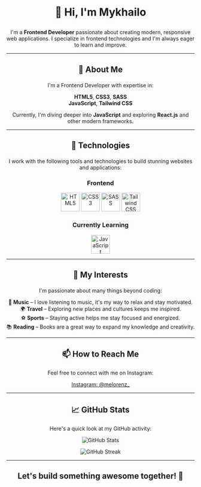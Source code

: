 # <p align="center">👋 Hi, I'm Mykhailo</p>

<p align="center">I'm a <strong>Frontend Developer</strong> passionate about creating modern, responsive web applications. I specialize in frontend technologies and I'm always eager to learn and improve.</p>

---

## <p align="center">🚀 About Me</p>

<p align="center">I'm a Frontend Developer with expertise in:</p>
<p align="center">
  <strong>HTML5</strong>, <strong>CSS3</strong>, <strong>SASS</strong><br>
  <strong>JavaScript</strong>, <strong>Tailwind CSS</strong>
</p>

<p align="center">Currently, I'm diving deeper into <strong>JavaScript</strong> and exploring <strong>React.js</strong> and other modern frameworks.</p>

---

## <p align="center">🔧 Technologies</p>

<p align="center">I work with the following tools and technologies to build stunning websites and applications:</p>

### <p align="center">Frontend</p>
<p align="center">
  <img src="https://img.icons8.com/color/48/000000/html-5.png" alt="HTML5" width="50" height="50">
  <img src="https://img.icons8.com/color/48/000000/css3.png" alt="CSS3" width="50" height="50">
  <img src="https://sass-lang.com/assets/img/styleguide/color.png" alt="SASS" width="50" height="50">
  <img src="https://img.icons8.com/color/48/000000/tailwindcss.png" alt="Tailwind CSS" width="50" height="50">
</p>

### <p align="center">Currently Learning</p>
<p align="center">
  <img src="https://img.icons8.com/color/48/000000/javascript.png" alt="JavaScript" width="50" height="50">
</p>

---

## <p align="center">🌟 My Interests</p>

<p align="center">I'm passionate about many things beyond coding:</p>
<p align="center">
  🎵 <strong>Music</strong> – I love listening to music, it's my way to relax and stay motivated.<br>
  🌍 <strong>Travel</strong> – Exploring new places and cultures keeps me inspired.<br>
  ⚽ <strong>Sports</strong> – Staying active helps me stay focused and energized.<br>
  📚 <strong>Reading</strong> – Books are a great way to expand my knowledge and creativity.
</p>

---

## <p align="center">📫 How to Reach Me</p>

<p align="center">Feel free to connect with me on Instagram:</p>
<p align="center">
  <a href="https://instagram.com/melorenz_">Instagram: @melorenz_</a>
</p>

---

## <p align="center">📈 GitHub Stats</p>

<p align="center">Here's a quick look at my GitHub activity:</p>

<p align="center">
  <img src="https://github-readme-stats.vercel.app/api?username=TheMelorenz&show_icons=true&hide_title=true&count_private=true&hide_border=true" alt="GitHub Stats">
</p>

<p align="center">
  <img src="https://github-readme-streak-stats.herokuapp.com/?user=TheMelorenz&hide_border=true" alt="GitHub Streak">
</p>

---

## <p align="center">Let's build something awesome together! 🚀</p>
